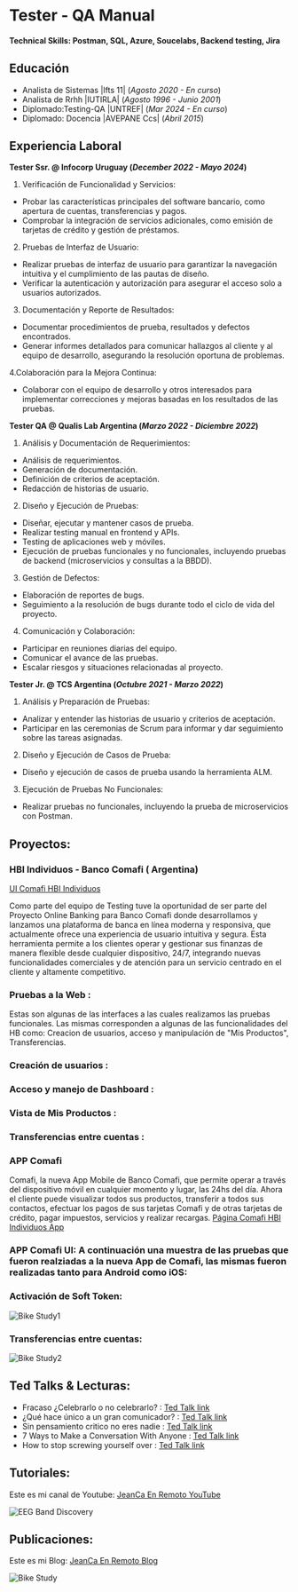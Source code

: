 # Tester - QA Manual

#### Technical Skills: Postman, SQL, Azure, Soucelabs, Backend testing, Jira

## Educación
- Analista de Sistemas |Ifts 11| (_Agosto 2020 - En curso_)
- Analista de Rrhh |IUTIRLA| (_Agosto 1996 - Junio 2001_)							       		
- Diplomado:Testing-QA |UNTREF| (_Mar 2024 - En curso_)
- Diplomado: Docencia |AVEPANE Ccs| (_Abril 2015_) 			        		

## Experiencia Laboral
**Tester Ssr. @ Infocorp Uruguay (_December 2022 - Mayo 2024_)**
1. Verificación de Funcionalidad y Servicios:
- Probar las características principales del software bancario, como apertura de cuentas, transferencias y pagos.
- Comprobar la integración de servicios adicionales, como emisión de tarjetas de crédito y gestión de préstamos.

2. Pruebas de Interfaz de Usuario:
- Realizar pruebas de interfaz de usuario para garantizar la navegación intuitiva y el cumplimiento de las pautas de diseño.
- Verificar la autenticación y autorización para asegurar el acceso solo a usuarios autorizados.

3. Documentación y Reporte de Resultados:
- Documentar procedimientos de prueba, resultados y defectos encontrados.
- Generar informes detallados para comunicar hallazgos al cliente y al equipo de desarrollo, asegurando la resolución oportuna de problemas.

4.Colaboración para la Mejora Continua:
- Colaborar con el equipo de desarrollo y otros interesados para implementar correcciones y mejoras basadas en los resultados de las pruebas.

**Tester QA @ Qualis Lab Argentina (_Marzo 2022 - Diciembre 2022_)**
1. Análisis y Documentación de Requerimientos:
- Análisis de requerimientos.
- Generación de documentación.
- Definición de criterios de aceptación.
- Redacción de historias de usuario.

2. Diseño y Ejecución de Pruebas:
- Diseñar, ejecutar y mantener casos de prueba.
- Realizar testing manual en frontend y APIs.
- Testing de aplicaciones web y móviles.
- Ejecución de pruebas funcionales y no funcionales, incluyendo pruebas de backend (microservicios y consultas a la BBDD).

3. Gestión de Defectos:
- Elaboración de reportes de bugs.
- Seguimiento a la resolución de bugs durante todo el ciclo de vida del proyecto.

4. Comunicación y Colaboración:
- Participar en reuniones diarias del equipo.
- Comunicar el avance de las pruebas.
- Escalar riesgos y situaciones relacionadas al proyecto.

**Tester Jr. @ TCS Argentina (_Octubre 2021 - Marzo 2022_)**
1. Análisis y Preparación de Pruebas:
- Analizar y entender las historias de usuario y criterios de aceptación.
- Participar en las ceremonias de Scrum para informar y dar seguimiento sobre las tareas asignadas.

2. Diseño y Ejecución de Casos de Prueba:
- Diseño y ejecución de casos de prueba usando la herramienta ALM.

3. Ejecución de Pruebas No Funcionales:
- Realizar pruebas no funcionales, incluyendo la prueba de microservicios con Postman.

## Proyectos:
### HBI Individuos - Banco Comafi ( Argentina)
[UI Comafi HBI Individuos](https://www.comafi.com.ar/atencion-cliente-individuos/tutoriales.aspx)

Como parte del equipo de Testing tuve la oportunidad de ser parte del Proyecto Online Banking para Banco Comafi donde desarrollamos y lanzamos una plataforma de banca en línea moderna y responsiva, que actualmente ofrece una experiencia de usuario intuitiva y segura. Esta herramienta permite a los clientes operar y gestionar sus finanzas de manera flexible desde cualquier dispositivo, 24/7, integrando nuevas funcionalidades comerciales y de atención para un servicio centrado en el cliente y altamente competitivo.

### Pruebas a la Web : 
Estas son algunas de las interfaces a las cuales realizamos las pruebas funcionales. Las mismas corresponden a algunas de las funcionalidades del HB como:  Creacion de usuarios, acceso y manipulación de "Mis Productos", Transferencias. 

### Creación de usuarios :

### Acceso y manejo de Dashboard :

### Vista de Mis Productos :

### Transferencias entre cuentas :

### APP Comafi
Comafi, la nueva App Mobile de Banco Comafi, que permite operar a través del dispositivo móvil en cualquier momento y lugar, las 24hs del día. Ahora el cliente puede visualizar todos sus productos, transferir a todos sus contactos, efectuar los pagos de sus tarjetas Comafi y de otras tarjetas de crédito, pagar impuestos, servicios y realizar recargas.
[Página Comafi HBI Individuos App](https://www.comafi.com.ar/atencion-cliente-individuos/tutoriales.aspx)

### APP Comafi UI: A continuación una muestra de las pruebas que fueron realziadas a la nueva App de Comafi, las mismas fueron realizadas tanto para Android como iOS:
### Activación de Soft Token:
![Bike Study1](/assets/img/bike_study1.jpeg)
### Transferencias entre cuentas:
![Bike Study2](/assets/img/bike_study2.jpeg)

## Ted Talks & Lecturas:
- Fracaso ¿Celebrarlo o no celebrarlo? :   [Ted Talk link ](https://youtu.be/fa4BtTAlqZk?si=EKwUHvz9BeIz9Jv6)
- ¿Qué hace único a un gran comunicador? : [Ted Talk link ](https://youtu.be/diz6S0LEvfA?si=69CG5Ovh7oRzx5Ms)
- Sin pensamiento critico no eres nadie :  [Ted Talk link ](https://youtu.be/WxC4RfTiOsM?si=BL1xBf9XOFLFRyfk)
- 7 Ways to Make a Conversation With Anyone : [Ted Talk link ](https://youtu.be/F4Zu5ZZAG7I?si=A7rqoD4BOV4DVgCS)
- How to stop screwing yourself over : [Ted Talk link ](https://youtu.be/Lp7E973zozc?si=BZNSrvieepsxLFpa)

## Tutoriales:
Este es mi canal de Youtube: [JeanCa En Remoto YouTube](https://www.youtube.com/feed/playlists)

![EEG Band Discovery](/assets/img/eeg_band_discovery.jpeg)

## Publicaciones:
Este es mi Blog: [JeanCa En Remoto Blog](https://jeancaenremoto.wordpress.com/)

![Bike Study](/assets/img/bike_study.jpeg)
